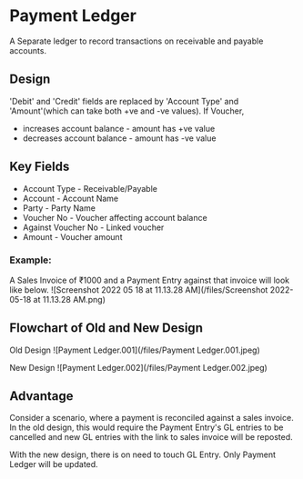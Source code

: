 
# Payment Ledger


A Separate ledger to record transactions on receivable and payable accounts.


## Design


'Debit' and 'Credit' fields are replaced by 'Account Type' and 'Amount'(which can take both +ve and -ve values).
If Voucher,


* increases account balance - amount has +ve value
* decreases account balance - amount has -ve value


## Key Fields


* Account Type - Receivable/Payable
* Account - Account Name
* Party - Party Name
* Voucher No - Voucher affecting account balance
* Against Voucher No - Linked voucher
* Amount - Voucher amount


### Example:


A Sales Invoice of ₹1000 and a Payment Entry against that invoice will look like below.
![Screenshot 2022 05 18 at 11.13.28 AM](/files/Screenshot 2022-05-18 at 11.13.28 AM.png)


## Flowchart of Old and New Design


Old Design
![Payment Ledger.001](/files/Payment Ledger.001.jpeg)


New Design
![Payment Ledger.002](/files/Payment Ledger.002.jpeg)


## Advantage


Consider a scenario, where a payment is reconciled against a sales invoice. In the old design, this would require the Payment Entry's GL entries to be cancelled
and new GL entries with the link to sales invoice will be reposted.


With the new design, there is on need to touch GL Entry. Only Payment Ledger will be updated.


